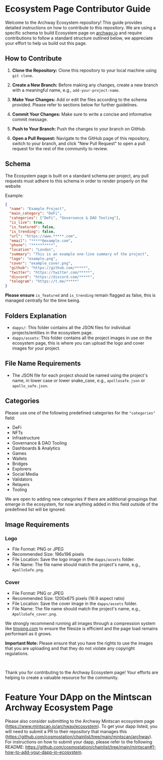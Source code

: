 # Ecosystem Page Contributor Guide

Welcome to the Archway Ecosystem repository! This guide provides detailed instructions on how to contribute to this repository. We are using a specific schema to build Ecosystem page on [archway.io](https://archway.io/ecosystem) and require contributions to follow a standard structure outlined below, we appreciate your effort to help us build out this page.

## How to Contribute

1. **Clone the Repository:**
   Clone this repository to your local machine using `git clone`.

2. **Create a New Branch:**
   Before making any changes, create a new branch with a meaningful name, e.g., `add-your-project-name`.

3. **Make Your Changes:**
   Add or edit the files according to the schema provided. Please refer to sections below for further guidelines.

4. **Commit Your Changes:**
   Make sure to write a concise and informative commit message.

5. **Push to Your Branch:**
   Push the changes to your branch on GitHub.

6. **Open a Pull Request:**
   Navigate to the GitHub page of this repository, switch to your branch, and click "New Pull Request" to open a pull request for the rest of the community to review.

## Schema

The Ecosystem page is built on a standard schema per project, any pull requests must adhere to this schema in order to render properly on the website

Example:

```json
{
  "name": "Example Project",
  "main_category": "DeFi",
  "categories": ["DeFi", "Governance & DAO Tooling"],
  "is_live": true,
  "is_featured": false,
  "is_trending": false,
  "url": "https://www.*****.com",
  "email": "*****@example.com",
  "phone": "**********",
  "location": "London",
  "summary": "This is an example one-line summary of the project",
  "logo": "example.png",
  "cover": "example_cover.png",
  "github": "https://github.com/*****",
  "twitter": "https://twitter.com/*****",
  "discord": "https://discord.com/*****",
  "telegram": "https://t.me/*****"
}
```

**Please ensure** `is_featured` and `is_trending` remain flagged as false, this is managed centrally for the time being.

## Folders Explanation

- `dapps/`: This folder contains all the JSON files for individual projects/entities in the ecosystem page.
- `dapps/assets`: This folder contains all the project images in use on the ecosystem page, this is where you can upload the logo and cover images for your project.

## File Name Requirements

- The JSON file for each project should be named using the project's name, in lower case or lower snake_case, e.g., `apollosafe.json` or `apollo_safe.json`.

## Categories

Please use one of the following predefined categories for the `"categories"` field:
- DeFi
- NFTs
- Infrastructure
- Governance & DAO Tooling
- Dashboards & Analytics
- Games
- Wallets
- Bridges
- Explorers
- Social Media
- Validators
- Relayers
- Tooling

We are open to adding new categories if there are additional groupings that emerge in the ecosystem, for now anything added in this field outside of the predefined list will be ignored.

## Image Requirements

### Logo

- File Format: PNG or JPEG
- Recommended Size: 196x196 pixels
- File Location: Save the logo image in the `dapps/assets` folder.
- File Name: The file name should match the project's name, e.g., `ApolloSafe.png`.

### Cover

- File Format: PNG or JPEG
- Recommended Size: 1200x675 pixels (16:9 aspect ratio)
- File Location: Save the cover image in the `dapps/assets` folder.
- File Name: The file name should match the project's name, e.g., `ApolloSafe_cover.png`.

We strongly recommend running all images through a compression system like [tinypng.com](https://tinypng.com/) to ensure the filesize is efficient and the page load remains performant as it grows.

**Important Note:** Please ensure that you have the rights to use the images that you are uploading and that they do not violate any copyright regulations.

<br>

Thank you for contributing to the Archway Ecosystem page! Your efforts are helping to create a valuable resource for the community.

# Feature Your DApp on the Mintscan Archway Ecosystem Page

Please also consider submitting to the Archway Mintscan ecosystem page (https://www.mintscan.io/archway/ecosystem). To get your dapp listed, you will need to submit a PR to their repository that manages this (https://github.com/cosmostation/chainlist/tree/main/mintscan/archway). For instructions on how to submit your dapp, please refer to the following README: https://github.com/cosmostation/chainlist/tree/main/mintscan#1-how-to-add-your-dapp-in-ecosystem.